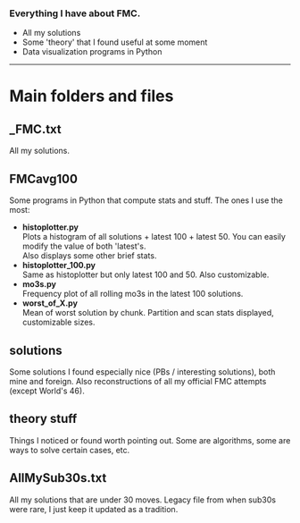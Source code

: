 ### Everything I have about FMC.  
- All my solutions
- Some 'theory' that I found useful at some moment
- Data visualization programs in Python

---

# Main folders and files

## _FMC.txt
All my solutions.

## FMCavg100 
Some programs in Python that compute stats and stuff.
The ones I use the most:
- **histoplotter.py**  
  Plots a histogram of all solutions + latest 100 + latest 50. You can easily modify the value of both 'latest's.  
  Also displays some other brief stats.
- **histoplotter_100.py**  
  Same as histoplotter but only latest 100 and 50. Also customizable.
- **mo3s.py**  
  Frequency plot of all rolling mo3s in the latest 100 solutions.
- **worst_of_X.py**  
  Mean of worst solution by chunk. Partition and scan stats displayed, customizable sizes.
  
## solutions
Some solutions I found especially nice (PBs / interesting solutions), both mine and foreign.
Also reconstructions of all my official FMC attempts (except World's 46).

## theory stuff
Things I noticed or found worth pointing out. Some are algorithms, some are ways to solve certain cases, etc.

## AllMySub30s.txt
All my solutions that are under 30 moves. Legacy file from when sub30s were rare, I just keep it updated as a tradition.
